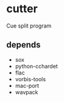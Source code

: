 cutter
======
Cue split program

depends
-------
- sox
- python-cchardet
- flac
- vorbis-tools
- mac-port
- wavpack
